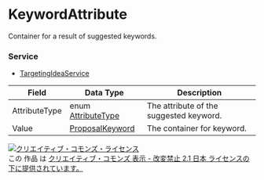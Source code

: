 # KeywordAttribute
Container for a result of suggested  keywords.
### Service
+ [TargetingIdeaService](../services/TargetingIdeaService.md)

| Field | Data Type | Description | 
|---|---|---|
| AttributeType| enum <a href="../data/AttributeType.md">AttributeType</a>| The attribute of the suggested keyword. |
| Value| <a href="../data/ProposalKeyword.md">ProposalKeyword</a>| The container for keyword. |
<a rel="license" href="http://creativecommons.org/licenses/by-nd/2.1/jp/"><img alt="クリエイティブ・コモンズ・ライセンス" style="border-width:0" src="https://i.creativecommons.org/l/by-nd/2.1/jp/88x31.png" /></a><br />この 作品 は <a rel="license" href="http://creativecommons.org/licenses/by-nd/2.1/jp/">クリエイティブ・コモンズ 表示 - 改変禁止 2.1 日本 ライセンスの下に提供されています。</a>
